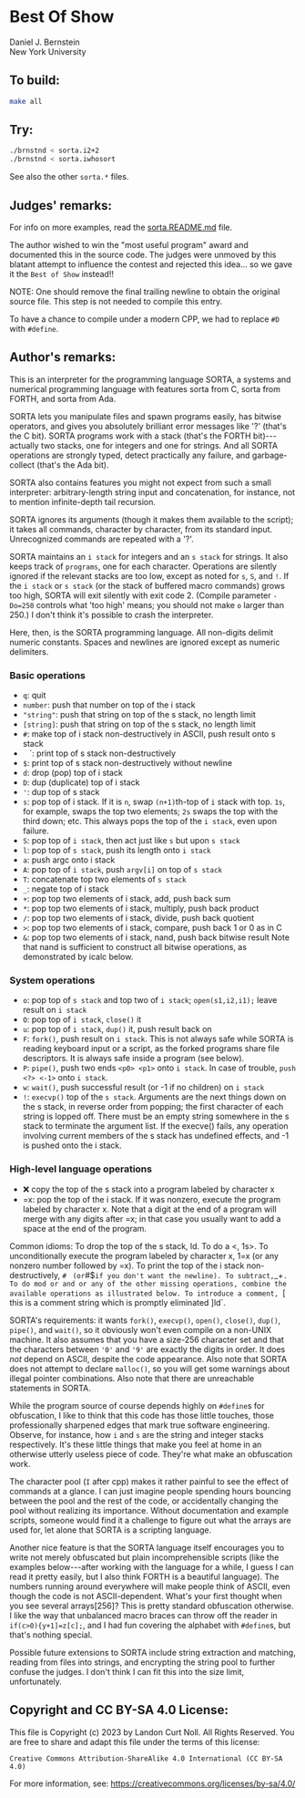 # Best Of Show

Daniel J. Bernstein  
New York University  


## To build:

```sh
make all
```


## Try:

```sh
./brnstnd < sorta.i2+2
./brnstnd < sorta.iwhosort
```

See also the other `sorta.*` files.


## Judges' remarks:

For info on more examples, read the [sorta.README.md](sorta.README.md) file.

The author wished to win the "most useful program" award and documented this in
the source code.  The judges were unmoved by this blatant attempt to influence
the contest and rejected this idea...  so we gave it the `Best of Show`
instead!!

NOTE: One should remove the final trailing newline to obtain the
original source file.  This step is not needed to compile
this entry.

To have a chance to compile under a modern CPP, we had to
replace `#D` with `#define`.


## Author's remarks:

This is an interpreter for the programming language SORTA, a systems
and numerical programming language with features sorta from C, sorta
from FORTH, and sorta from Ada.

SORTA lets you manipulate files and spawn programs easily, has bitwise
operators, and gives you absolutely brilliant error messages like '?'
(that's the C bit). SORTA programs work with a stack (that's the FORTH
bit)---actually two stacks, one for integers and one for strings. And
all SORTA operations are strongly typed, detect practically any failure,
and garbage-collect (that's the Ada bit).

SORTA also contains features you might not expect from such a small
interpreter: arbitrary-length string input and concatenation, for
instance, not to mention infinite-depth tail recursion.

SORTA ignores its arguments (though it makes them available to the
script); it takes all commands, character by character, from its
standard input. Unrecognized commands are repeated with a '?'.

SORTA maintains an `i stack` for integers and an `s stack` for strings. It also
keeps track of `programs`, one for each character.  Operations are silently
ignored if the relevant stacks are too low, except as noted for `s`, `S`, and
`!`. If the `i stack` or `s stack` (or the stack of buffered macro commands)
grows too high, SORTA will exit silently with exit code 2. (Compile parameter
`-Do=250` controls what 'too high' means; you should not make `o` larger than
250.) I don't think it's possible to crash the interpreter.

Here, then, is the SORTA programming language. All non-digits delimit
numeric constants. Spaces and newlines are ignored except as numeric
delimiters.

### Basic operations

- `q`: quit
- `number`: push that number on top of the i stack
- `"string"`: push that string on top of the s stack, no length limit
- `[string]`: push that string on top of the s stack, no length limit
- `#`: make top of i stack non-destructively in ASCII, push result onto s stack
- ` ` `: print top of s stack non-destructively
- `$`: print top of s stack non-destructively without newline
- `d`: drop (pop) top of i stack
- `D`: dup (duplicate) top of i stack
- `'`: dup top of s stack
- `s`: pop top of i stack. If it is `n`, swap `(n+1)`th-top of `i` stack with top.
	`1s`, for example, swaps the top two elements; `2s` swaps the top with the
	third down; etc. This always pops the top of the `i stack`, even upon
	failure.
- `S`: pop top of `i stack`, then act just like `s` but upon `s stack`
- `l`: pop top of `s stack`, push its length onto `i stack`
- `a`: push argc onto i stack
- `A`: pop top of `i stack`, push `argv[i]` on top of `s stack`
- `T`: concatenate top two elements of `s stack`
- ` _ `: negate top of i stack
- `+`: pop top two elements of i stack, add, push back sum
- ` * `: pop top two elements of i stack, multiply, push back product
- `/`: pop top two elements of i stack, divide, push back quotient
- `>`: pop top two elements of i stack, compare, push back 1 or 0 as in C
- `&`: pop top two elements of i stack, nand, push back bitwise result
	Note that nand is sufficient to construct all bitwise operations, as
	demonstrated by icalc below.

### System operations

- `o`: pop top of `s stack` and top two of `i stack`; `open(s1,i2,i1);` leave
result on `i stack`
- `O`: pop top of `i stack`, `close()` it
- `u`: pop top of `i stack`, `dup()` it, push result back on
- `F`: `fork()`, push result on `i stack`. This is not always safe while SORTA is
reading keyboard input or a script, as the forked programs share file
descriptors. It is always safe inside a program (see below).
- `P`: `pipe()`, push two ends `<p0> <p1>` onto `i stack`. In case of trouble,
`push <?> <-1>` onto `i stack`.
- `w`: `wait()`, push successful result (or -1 if no children) on `i stack`
- `!`: `execvp()` top of the `s stack`. Arguments are the next things down on
the s stack, in reverse order from popping; the first character of
each string is lopped off. There must be an empty string somewhere
in the s stack to terminate the argument list. If the execve()
fails, any operation involving current members of the s stack has
undefined effects, and -1 is pushed onto the i stack.

### High-level language operations

- :x: copy the top of the s stack into a program labeled by character x
- =x: pop the top of the i stack. If it was nonzero, execute the program
 labeled by character x. Note that a digit at the end of a program
 will merge with any digits after =x; in that case you usually want
 to add a space at the end of the program.

Common idioms: To drop the top of the s stack, ld. To do a <, 1s>. To
unconditionally execute the program labeled by character x, 1=x (or any
nonzero number followed by =x). To print the top of the i stack
non-destructively, `# ` ` (or `#$` if you don't want the newline). To
subtract, `_+`. To do mod or and or any of the other missing operations,
combine the available operations as illustrated below. To introduce a
comment, `[ this is a comment string which is promptly eliminated ]ld`.

SORTA's requirements: it wants `fork()`, `execvp()`, `open()`,
`close()`, `dup()`, `pipe()`, and `wait()`, so it obviously won't even compile
on a non-UNIX machine. It also assumes that you have a size-256
character set and that the characters between `'0'` and `'9'` are exactly
the digits in order. It does *not* depend on ASCII, despite the code
appearance. Also note that SORTA does not attempt to declare `malloc()`,
so you will get some warnings about illegal pointer combinations. Also
note that there are unreachable statements in SORTA.

While the program source of course depends highly on `#define`s for
obfuscation, I like to think that this code has those little touches,
those professionally sharpened edges that mark true software
engineering. Observe, for instance, how `i` and `s` are the string and
integer stacks respectively. It's these little things that make you
feel at home in an otherwise utterly useless piece of code. They're
what make an obfuscation work.

The character pool (`I` after cpp) makes it rather painful to
see the effect of commands at a glance. I can just imagine people
spending hours bouncing between the pool and the rest of the code,
or accidentally changing the pool without realizing its importance.
Without documentation and example scripts, someone would find it
a challenge to figure out what the arrays are used for, let alone
that SORTA is a scripting language.

Another nice feature is that the SORTA language itself encourages
you to write not merely obfuscated but plain incomprehensible
scripts (like the examples below---after working with the language
for a while, I guess I can read it pretty easily, but I also think
FORTH is a beautiful language). The numbers running around
everywhere will make people think of ASCII, even though the code is
not ASCII-dependent.  What's your first thought when you see
several arrays[256]? This is pretty standard obfuscation otherwise.
I like the way that unbalanced macro braces can throw off the
reader in `if(c>0){y+1]=z[c];`, and I had fun covering the
alphabet with `#define`s, but that's nothing special.

Possible future extensions to SORTA include string extraction and
matching, reading from files into strings, and encrypting the string
pool to further confuse the judges. I don't think I can fit this into
the size limit, unfortunately.


## Copyright and CC BY-SA 4.0 License:

This file is Copyright (c) 2023 by Landon Curt Noll.  All Rights Reserved.
You are free to share and adapt this file under the terms of this license:

    Creative Commons Attribution-ShareAlike 4.0 International (CC BY-SA 4.0)

For more information, see: https://creativecommons.org/licenses/by-sa/4.0/
